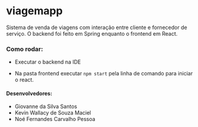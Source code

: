 # viagemapp

Sistema de venda de viagens com interação entre cliente e fornecedor de serviço.
O backend foi feito em Spring enquanto o frontend em React.

### Como rodar:
- Executar o backend na IDE

- Na pasta frontend executar `npm start` pela linha de comando para iniciar o react.

#### Desenvolvedores:
- Giovanne da Silva Santos
- Kevin Wallacy de Souza Maciel
- Noé Fernandes Carvalho Pessoa
